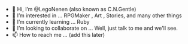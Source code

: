 - 👋 Hi, I’m @LegoNenen (also known as C.N.Gentle)
- 👀 I’m interested in ... RPGMaker , Art , Stories, and many other things
- 🌱 I’m currently learning ... Ruby 
- 💞️ I’m looking to collaborate on ... Well, just talk to me and we'll see.
- 📫 How to reach me ... (add this later)

<!---
LegoNenen/LegoNenen is a ✨ special ✨ repository because its `README.md` (this file) appears on your GitHub profile.
You can click the Preview link to take a look at your changes.
--->
